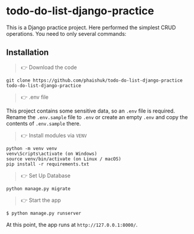 # todo-do-list-django-practice

This is a Django practice project. Here performed the simplest CRUD operations. You need to only several commands:

## Installation


> 👉 Download the code 

```angular2html
git clone https://github.com/phaishuk/todo-do-list-django-practice
todo-do-list-django-practice
```

> 👉 .env file

This project contains some sensitive data, so an `.env` file is required.
Rename the `.env.sample` file to `.env` or create an empty `.env` 
and copy the contents of `.env.sample` there.


> 👉 Install modules via `VENV`  

```angular2html
python -m venv venv
venv\Scripts\activate (on Windows)
source venv/bin/activate (on Linux / macOS)
pip install -r requirements.txt
```

> 👉 Set Up Database

```angular2html
python manage.py migrate
```

> 👉 Start the app

```bash
$ python manage.py runserver
```

At this point, the app runs at `http://127.0.0.1:8000/`. 

<br />

